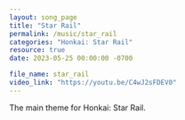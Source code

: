 ```yaml
---
layout: song_page
title: "Star Rail"
permalink: /music/star_rail
categories: "Honkai: Star Rail"
resource: true
date: 2023-05-25 00:00:00 -0700

file_name: star_rail
video_link: "https://youtu.be/C4wJ2sFDEV0"
---
```


The main theme for Honkai: Star Rail.